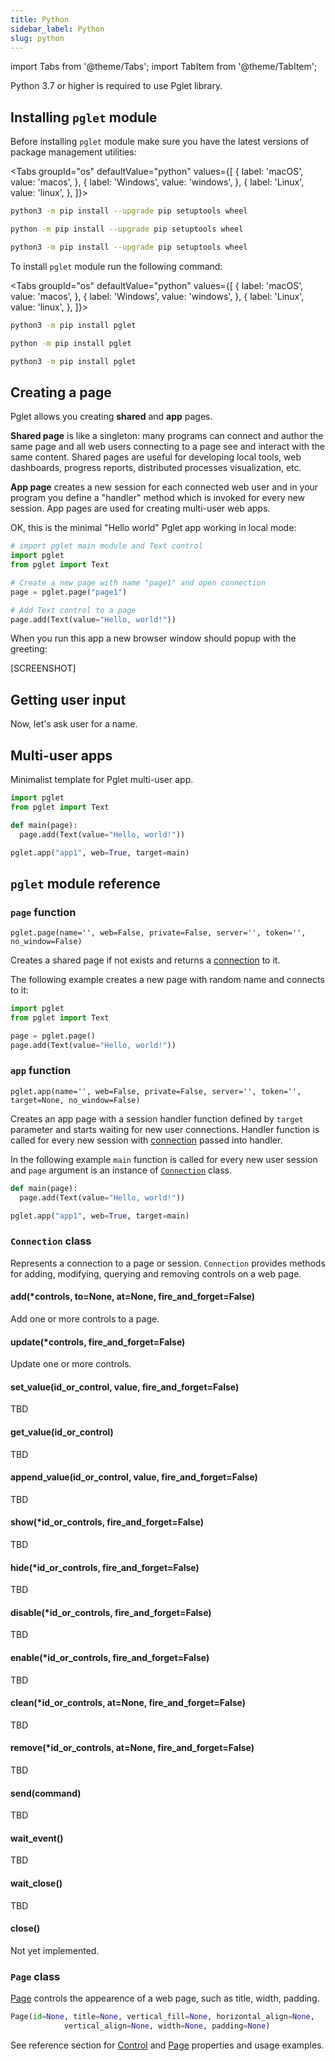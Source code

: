 ```yaml
---
title: Python
sidebar_label: Python
slug: python
---
```


import Tabs from '@theme/Tabs';
import TabItem from '@theme/TabItem';

Python 3.7 or higher is required to use Pglet library.

## Installing `pglet` module

Before installing `pglet` module make sure you have the latest versions of package management utilities:

<Tabs groupId="os" defaultValue="python" values={[
  { label: 'macOS', value: 'macos', },
  { label: 'Windows', value: 'windows', },
  { label: 'Linux', value: 'linux', },
]}>

<TabItem value="macos">

```bash
python3 -m pip install --upgrade pip setuptools wheel
```

</TabItem>

<TabItem value="windows">

```bash
python -m pip install --upgrade pip setuptools wheel
```

</TabItem>

<TabItem value="linux">

```bash
python3 -m pip install --upgrade pip setuptools wheel
```

</TabItem>

</Tabs>

To install `pglet` module run the following command:

<Tabs groupId="os" defaultValue="python" values={[
  { label: 'macOS', value: 'macos', },
  { label: 'Windows', value: 'windows', },
  { label: 'Linux', value: 'linux', },
]}>

<TabItem value="macos">

```bash
python3 -m pip install pglet
```

</TabItem>

<TabItem value="windows">

```bash
python -m pip install pglet
```

</TabItem>

<TabItem value="linux">

```bash
python3 -m pip install pglet
```

</TabItem>

</Tabs>

## Creating a page

Pglet allows you creating **shared** and **app** pages.

**Shared page** is like a singleton: many programs can connect and author the same page and all web users connecting to a page see and interact with the same content. Shared pages are useful for developing local tools, web dashboards, progress reports, distributed processes visualization, etc. 

**App page** creates a new session for each connected web user and in your program you define a "handler" method which is invoked for every new session. App pages are used for creating multi-user web apps.

OK, this is the minimal "Hello world" Pglet app working in local mode:

```python
# import pglet main module and Text control
import pglet
from pglet import Text

# Create a new page with name "page1" and open connection
page = pglet.page("page1")

# Add Text control to a page
page.add(Text(value="Hello, world!"))
```

When you run this app a new browser window should popup with the greeting:

[SCREENSHOT]

## Getting user input

Now, let's ask user for a name. 

## Multi-user apps

Minimalist template for Pglet multi-user app.

```python
import pglet
from pglet import Text

def main(page):
  page.add(Text(value="Hello, world!"))

pglet.app("app1", web=True, target=main)
```

## `pglet` module reference

### `page` function

`pglet.page(name='', web=False, private=False, server='', token='', no_window=False)`

Creates a shared page if not exists and returns a [connection](#connection-class) to it.

The following example creates a new page with random name and connects to it:

```python
import pglet
from pglet import Text

page = pglet.page()
page.add(Text(value="Hello, world!"))
```

### `app` function

`pglet.app(name='', web=False, private=False, server='', token='', target=None, no_window=False)`

Creates an app page with a session handler function defined by `target` parameter and starts waiting for new user connections.
Handler function is called for every new session with [connection](#connection-class) passed into handler.

In the following example `main` function is called for every new user session and `page` argument is an instance of [`Connection`](#connection-class) class.

```python
def main(page):
  page.add(Text(value="Hello, world!"))

pglet.app("app1", web=True, target=main)
```

### `Connection` class

Represents a connection to a page or session. `Connection` provides methods for adding, modifying, querying and removing controls on a web page.

#### add(*controls, to=None, at=None, fire_and_forget=False)

Add one or more controls to a page.

#### update(*controls, fire_and_forget=False)

Update one or more controls.

#### set_value(id_or_control, value, fire_and_forget=False)

TBD

#### get_value(id_or_control)

TBD

#### append_value(id_or_control, value, fire_and_forget=False)

TBD

#### show(*id_or_controls, fire_and_forget=False)

TBD

#### hide(*id_or_controls, fire_and_forget=False)

TBD

#### disable(*id_or_controls, fire_and_forget=False)

TBD

#### enable(*id_or_controls, fire_and_forget=False)

TBD

#### clean(*id_or_controls, at=None, fire_and_forget=False)

TBD

#### remove(*id_or_controls, at=None, fire_and_forget=False)

TBD

#### send(command)

TBD

#### wait_event()

TBD

#### wait_close()

TBD

#### close()

Not yet implemented.


### `Page` class

[Page](/docs/reference/controls/page) controls the appearence of a web page, such as title, width, padding.

```python
Page(id=None, title=None, vertical_fill=None, horizontal_align=None,
            vertical_align=None, width=None, padding=None)
```

See reference section for [Control](/docs/reference/controls#common-properties) and [Page](/docs/reference/controls/page) properties and usage examples.
